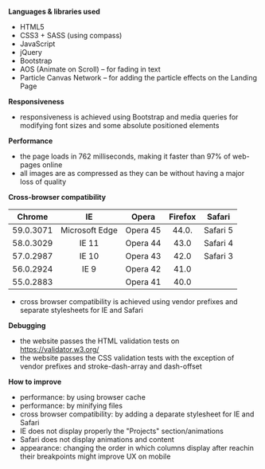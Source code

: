 
**Languages & libraries used**

-	HTML5
-	CSS3 + SASS (using compass)
-	JavaScript
-	jQuery
-	Bootstrap
-	AOS (Animate on Scroll) – for fading in text
-	Particle Canvas Network – for adding the particle effects on the Landing Page

**Responsiveness**

-	responsiveness is achieved using Bootstrap and media queries for modifying font sizes and some absolute positioned elements

**Performance**

-	the page loads in 762 milliseconds, making it faster than 97% of web-pages online
-	all images are as compressed as they can be without having a major loss of quality

**Cross-browser compatibility**

|Chrome	    |IE	            |Opera	    |Firefox	|Safari	    |
|-----------|:-------------:|:---------:|:---------:|:---------:|
|59.0.3071	|Microsoft Edge	|Opera 45	|44.0.	    |Safari 5	|
|58.0.3029	|IE 11      	|Opera 44	|43.0	    |Safari 4	|
|57.0.2987	|IE 10          |Opera 43	|42.0	    |Safari 3	|
|56.0.2924	|IE 9	        |Opera 42	|41.0		|           |
|55.0.2883	|    	        |Opera 41	|40.0		|           |

-	cross browser compatibility is achieved using vendor prefixes and separate stylesheets for IE and Safari

**Debugging**

- the website passes the HTML validation tests on https://validator.w3.org/
- the website passes the CSS validation tests with the exception of vendor prefixes and stroke-dash-array and dash-offset

**How to improve**

-	performance: by using browser cache
-   performance: by minifying files
-   cross browser compatibility: by adding a deparate stylesheet for IE and Safari
-   IE does not display properly the "Projects" section/animations
-   Safari does not display animations and content
-   appearance: changing the order in which columns display after reachin their breakpoints might improve UX on mobile
